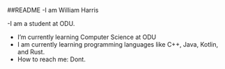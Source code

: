 ##README
-I am William Harris

-I am a student at ODU.

- I’m currently learning Computer Science at ODU
- I am currently learning programming languages like C++, Java, Kotlin, and Rust.
- How to reach me: Dont.

